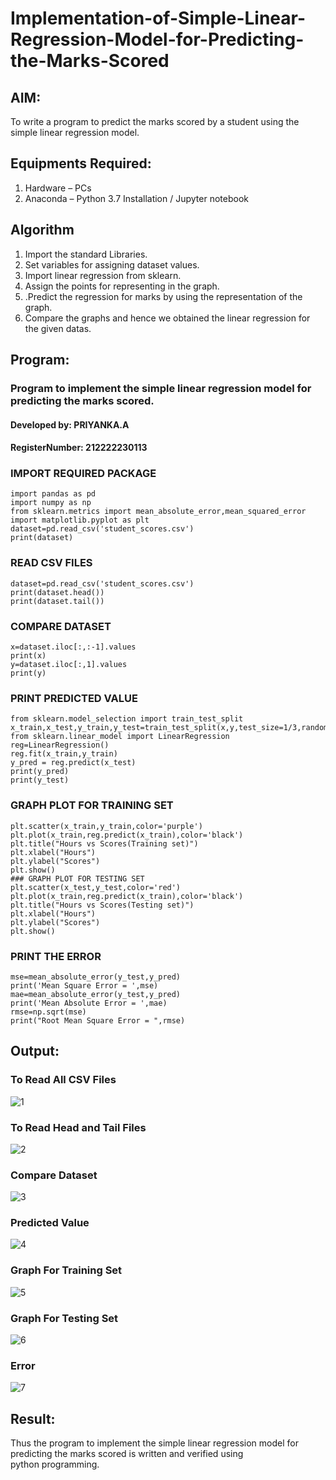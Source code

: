 # Implementation-of-Simple-Linear-Regression-Model-for-Predicting-the-Marks-Scored

## AIM:
To write a program to predict the marks scored by a student using the simple linear regression model.

## Equipments Required:
1. Hardware – PCs
2. Anaconda – Python 3.7 Installation / Jupyter notebook

## Algorithm
1. Import the standard Libraries.
2. Set variables for assigning dataset values.
3. Import linear regression from sklearn.
4. Assign the points for representing in the graph. 
5. .Predict the regression for marks by using the representation of the graph. 
6. Compare the graphs and hence we obtained the linear regression for the given datas.
## Program:
### Program to implement the simple linear regression model for predicting the marks scored.

#### Developed by: PRIYANKA.A
#### RegisterNumber: 212222230113

### IMPORT REQUIRED PACKAGE
```
import pandas as pd
import numpy as np
from sklearn.metrics import mean_absolute_error,mean_squared_error
import matplotlib.pyplot as plt
dataset=pd.read_csv('student_scores.csv')
print(dataset)
```
### READ CSV FILES
```
dataset=pd.read_csv('student_scores.csv')
print(dataset.head())
print(dataset.tail())
```
### COMPARE DATASET
```
x=dataset.iloc[:,:-1].values
print(x)
y=dataset.iloc[:,1].values
print(y)
```
### PRINT PREDICTED VALUE
```
from sklearn.model_selection import train_test_split
x_train,x_test,y_train,y_test=train_test_split(x,y,test_size=1/3,random_state=0)
from sklearn.linear_model import LinearRegression
reg=LinearRegression()
reg.fit(x_train,y_train)
y_pred = reg.predict(x_test)
print(y_pred)
print(y_test)
```
### GRAPH PLOT FOR TRAINING SET
```
plt.scatter(x_train,y_train,color='purple')
plt.plot(x_train,reg.predict(x_train),color='black')
plt.title("Hours vs Scores(Training set)")
plt.xlabel("Hours")
plt.ylabel("Scores")
plt.show()
### GRAPH PLOT FOR TESTING SET
plt.scatter(x_test,y_test,color='red')
plt.plot(x_train,reg.predict(x_train),color='black')
plt.title("Hours vs Scores(Testing set)")
plt.xlabel("Hours")
plt.ylabel("Scores")
plt.show()
```
### PRINT THE ERROR
```
mse=mean_absolute_error(y_test,y_pred)
print('Mean Square Error = ',mse)
mae=mean_absolute_error(y_test,y_pred)
print('Mean Absolute Error = ',mae)
rmse=np.sqrt(mse)
print("Root Mean Square Error = ",rmse)
```

## Output:
### To Read All CSV Files
![1](./1.png)
### To Read Head and Tail Files
![2](./2.png)
### Compare Dataset
![3](./3.png)
### Predicted Value
![4](./4.png)
### Graph For Training Set
![5](./5.png)
### Graph For Testing Set
![6](./6.png)
### Error
![7](./7.png)
## Result:
Thus the program to implement the simple linear regression model for predicting the marks scored is written and verified using python programming.
